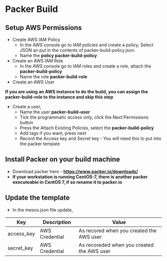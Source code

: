 # Packer Build
## Setup AWS Permissions
- Create AWS IAM Policy 
  - In the AWS console go to IAM policies and create a policy, Select JSON an put in the contents of packer-build-policy.json.
  - Name the **policy packer-build-policy**
- Create an AWS IAM Role
  - In the AWS console go to IAM roles and create a role, attach the **packer-build-policy**
  - Name the role **packer-build-role**
- Create an AWS User

**If you are using an AWS instance to do the build, you can assign the packer-build-role to the instance and skip this step**

- Create a user, 
  - Name the user **packer-build-user**
  - Tick the programmatic access only, click the Next:Permissions button
  - Press the Attach Existing Policies, select the **packer-build-policy**
  - Add tags if you want, press next
  - Record the Access key and Secret key - You will need this to put into the packer tempate
## Install Packer on your build machine
- Download packer here - **https://www.packer.io/downloads/**
- **If your workstation is running CentOS-7, there is another packer executeable in CentOS 7, if so rename it to packer.io**
## Update the template
- In the mesos.json file update,

|Key | Description | Value|
|---|---|---|
| access_key | AWS Credential | As recored when you created the AWS user |
| secret_key | AWS Credential | As recoreded when you created the AWS user |

